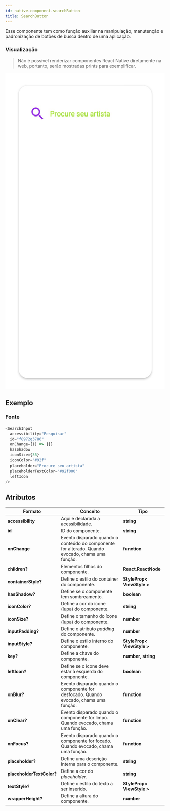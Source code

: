 ```yaml
---
id: native.component.searchButton
title: SearchButton
---
```


<!-- Component declaration begin -->

<!-- Component declaration end -->

<!-- Documentation begin -->

Esse componente tem como função auxiliar na manipulação, manutenção e padronização de botões de busca dentro de uma aplicação.

### Visualização
> Não é possível renderizar componentes React Native diretamente na web, portanto, serão mostradas prints para exemplificar.

![button](../static/img/screenshots/searchButton.jpg)

## Exemplo

### Fonte

```javascript
<SearchInput
  accessibility="Pesquisar"
  id="f8972g3786"
  onChange={() => {}}
  hasShadow
  iconSize={36}
  iconColor="#92f"
  placeholder="Procure seu artista"
  placeholderTextColor="#92f000"
  leftIcon
/>
```


## Atributos

| Formato            | Conceito                                                                                                | Tipo                 |
| ------------------ | ------------------------------------------------------------------------------------------------------- | -------------------- |
| **accessibility**       | Aqui é declarada a acessibilidade.       | **string**   |
| **id**         | ID do componente. | **string**    |
| **onChange**   | Evento disparado quando o conteúdo do componente for alterado. Quando evocado, chama uma função. | **function**        |
| **children?** | Elementos filhos do componente.                                                     | **React.ReactNode** |
| **containerStyle?** 	| Define o estilo do container do componente. 	| **StyleProp< ViewStyle >** 	|
| **hasShadow?**      | Define se o componente tem sombreamento.             | **boolean**  |
| **iconColor?** 	| Define a cor do ícone (lupa) do componente. 	| **string** 	|
| **iconSize?** 	| Define o tamanho do ícone (lupa) do componente. 	| **number** 	|
| **inputPadding?** 	| Define o atributo *padding* do componente. 	| **number** 	|
| **inputStyle?** 	| Define o estilo interno do componente. 	| **StyleProp< ViewStyle >** 	|
| **key?** 	| Define a chave do componente. 	| **number, string** 	|
| **leftIcon?**      | Define se o ícone deve estar à esquerda do componente.             | **boolean**  |
| **onBlur?**   | Evento disparado quando o componente for desfocado. Quando evocado, chama uma função. | **function**        |
| **onClear?**   | Evento disparado quando o componente for limpo. Quando evocado, chama uma função. | **function**        |
| **onFocus?**   | Evento disparado quando o componente for focado. Quando evocado, chama uma função. | **function**        |
| **placeholder?** | Define uma descrição interna para o componente. | **string**                  |
| **placeholderTextColor?** | Define a cor do *placeholder*. | **string**                  |
| **textStyle?** | Define o estilo do texto a ser inserido. | **StyleProp< ViewStyle >**                  |
| **wrapperHeight?** | Define a altura do componente. | **number**                  |

<!-- Documentation end -->
